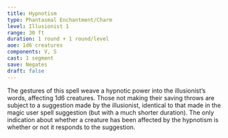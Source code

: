 ```yaml
---
title: Hypnotism
type: Phantasmal Enchantment/Charm
level: Illusionist 1
range: 30 ft
duration: 1 round + 1 round/level
aoe: 1d6 creatures
components: V, S
cast: 1 segment
save: Negates
draft: false
---
```


The gestures of this spell weave a hypnotic power into the illusionist’s words, affecting 1d6 creatures. Those not making their saving throws are subject to a suggestion made by the illusionist, identical to that made in the magic user spell suggestion (but with a much shorter duration). The only indication about whether a creature has been affected by the hypnotism is whether or not it responds to the suggestion.
